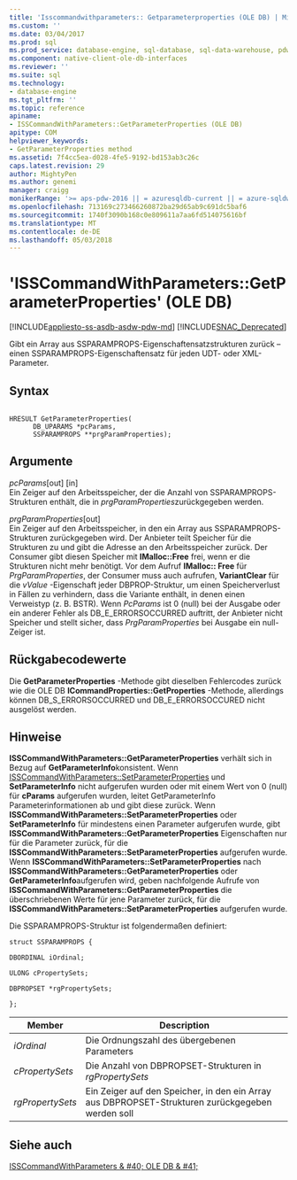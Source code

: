 ```yaml
---
title: 'Isscommandwithparameters:: Getparameterproperties (OLE DB) | Microsoft Docs'
ms.custom: ''
ms.date: 03/04/2017
ms.prod: sql
ms.prod_service: database-engine, sql-database, sql-data-warehouse, pdw
ms.component: native-client-ole-db-interfaces
ms.reviewer: ''
ms.suite: sql
ms.technology:
- database-engine
ms.tgt_pltfrm: ''
ms.topic: reference
apiname:
- ISSCommandWithParameters::GetParameterProperties (OLE DB)
apitype: COM
helpviewer_keywords:
- GetParameterProperties method
ms.assetid: 7f4cc5ea-d028-4fe5-9192-bd153ab3c26c
caps.latest.revision: 29
author: MightyPen
ms.author: genemi
manager: craigg
monikerRange: '>= aps-pdw-2016 || = azuresqldb-current || = azure-sqldw-latest || >= sql-server-2016 || = sqlallproducts-allversions'
ms.openlocfilehash: 713169c273466260872ba29d65ab9c691dc5baf6
ms.sourcegitcommit: 1740f3090b168c0e809611a7aa6fd514075616bf
ms.translationtype: MT
ms.contentlocale: de-DE
ms.lasthandoff: 05/03/2018
---
```

# <a name="isscommandwithparametersgetparameterproperties-ole-db"></a>'ISSCommandWithParameters::GetParameterProperties' (OLE DB)
[!INCLUDE[appliesto-ss-asdb-asdw-pdw-md](../../includes/appliesto-ss-asdb-asdw-pdw-md.md)]
[!INCLUDE[SNAC_Deprecated](../../includes/snac-deprecated.md)]

  Gibt ein Array aus SSPARAMPROPS-Eigenschaftensatzstrukturen zurück – einen SSPARAMPROPS-Eigenschaftensatz für jeden UDT- oder XML-Parameter.  
  
## <a name="syntax"></a>Syntax  
  
```  
  
HRESULT GetParameterProperties(  
      DB_UPARAMS *pcParams,  
      SSPARAMPROPS **prgParamProperties);  
```  
  
## <a name="arguments"></a>Argumente  
 *pcParams*[out] [in]  
 Ein Zeiger auf den Arbeitsspeicher, der die Anzahl von SSPARAMPROPS-Strukturen enthält, die in *prgParamProperties*zurückgegeben werden.  
  
 *prgParamProperties*[out]  
 Ein Zeiger auf den Arbeitsspeicher, in den ein Array aus SSPARAMPROPS-Strukturen zurückgegeben wird. Der Anbieter teilt Speicher für die Strukturen zu und gibt die Adresse an den Arbeitsspeicher zurück. Der Consumer gibt diesen Speicher mit **IMalloc::Free** frei, wenn er die Strukturen nicht mehr benötigt. Vor dem Aufruf **IMalloc:: Free** für *PrgParamProperties*, der Consumer muss auch aufrufen, **VariantClear** für die *vValue* -Eigenschaft jeder DBPROP-Struktur, um einen Speicherverlust in Fällen zu verhindern, dass die Variante enthält, in denen einen Verweistyp (z. B. BSTR). Wenn *PcParams* ist 0 (null) bei der Ausgabe oder ein anderer Fehler als DB_E_ERRORSOCCURRED auftritt, der Anbieter nicht Speicher und stellt sicher, dass *PrgParamProperties* bei Ausgabe ein null-Zeiger ist.  
  
## <a name="return-code-values"></a>Rückgabecodewerte  
 Die **GetParameterProperties** -Methode gibt dieselben Fehlercodes zurück wie die OLE DB **ICommandProperties::GetProperties** -Methode, allerdings können DB_S_ERRORSOCCURRED und DB_E_ERRORSOCCURED nicht ausgelöst werden.  
  
## <a name="remarks"></a>Hinweise  
 **ISSCommandWithParameters::GetParameterProperties** verhält sich in Bezug auf **GetParameterInfo**konsistent. Wenn [ISSCommandWithParameters::SetParameterProperties](../../relational-databases/native-client-ole-db-interfaces/isscommandwithparameters-setparameterproperties-ole-db.md) und **SetParameterInfo** nicht aufgerufen wurden oder mit einem Wert von 0 (null) für **cParams** aufgerufen wurden, leitet GetParameterInfo Parameterinformationen ab und gibt diese zurück. Wenn **ISSCommandWithParameters::SetParameterProperties** oder **SetParameterInfo** für mindestens einen Parameter aufgerufen wurde, gibt **ISSCommandWithParameters::GetParameterProperties** Eigenschaften nur für die Parameter zurück, für die **ISSCommandWithParameters::SetParameterProperties** aufgerufen wurde. Wenn **ISSCommandWithParameters::SetParameterProperties** nach **ISSCommandWithParameters::GetParameterProperties** oder **GetParameterInfo**aufgerufen wird, geben nachfolgende Aufrufe von **ISSCommandWithParameters::GetParameterProperties** die überschriebenen Werte für jene Parameter zurück, für die **ISSCommandWithParameters::SetParameterProperties** aufgerufen wurde.  
  
 Die SSPARAMPROPS-Struktur ist folgendermaßen definiert:  
  
 `struct SSPARAMPROPS {`  
  
 `DBORDINAL iOrdinal;`  
  
 `ULONG cPropertySets;`  
  
 `DBPROPSET *rgPropertySets;`  
  
 `};`  
  
|Member|Description|  
|------------|-----------------|  
|*iOrdinal*|Die Ordnungszahl des übergebenen Parameters|  
|*cPropertySets*|Die Anzahl von DBPROPSET-Strukturen in *rgPropertySets*|  
|*rgPropertySets*|Ein Zeiger auf den Speicher, in den ein Array aus DBPROPSET-Strukturen zurückgegeben werden soll|  
  
## <a name="see-also"></a>Siehe auch  
 [ISSCommandWithParameters & #40; OLE DB & #41;](../../relational-databases/native-client-ole-db-interfaces/isscommandwithparameters-ole-db.md)  
  
  
